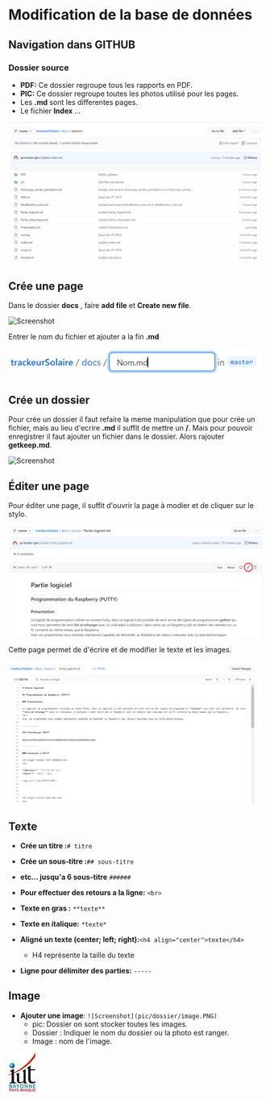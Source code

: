 # Modification de la base de données

## Navigation dans GITHUB

### Dossier source

  * **PDF:** Ce dossier regroupe tous les rapports en PDF.
  * **PIC:** Ce dossier regroupe toutes les photos utilisé pour les pages. 
  * Les **.md** sont les differentes pages.
  * Le fichier **Index** ...

![Screenshot](pic/Modification_tuto/Dossier_source.PNG)


## Crée une page 

Dans le dossier **docs** , faire **add file** et **Create new file**. 

![Screenshot](pic/Modification_tuto/Crée_page.PNG)


Entrer le nom du fichier et ajouter a la fin **.md**

![Screenshot](pic/Modification_tuto/nom_page.PNG)

## Crée un dossier 

Pour crée un dossier il faut refaire la meme manipulation que pour crée un fichier, mais au lieu d'ecrire **.md** il suffit de mettre un **/**. 
Mais pour pouvoir enregistrer il faut ajouter un fichier dans le dossier. 
Alors rajouter **getkeep.md**.

![Screenshot](pic/Modification_tuto/crée_dossier.PNG)


## Éditer une page

Pour éditer une page, il suffit d'ouvrir la page à modier et de cliquer sur le stylo.


![Screenshot](pic/Modification_tuto/editer_page.PNG)

Cette page permet de d'écrire et de modifier le texte et les images.

![Screenshot](pic/Modification_tuto/Page.PNG)


## Texte

* **Crée un titre :**``# titre``
* **Crée un sous-titre :**``## sous-titre``
* **etc... jusqu'a 6 sous-titre** ``######``
 

* **Pour effectuer des retours a la ligne:**  ``<br>``


* **Texte en gras :** ``**texte**``

* **Texte en italique:** ``*texte*``

* **Aligné un texte (center; left; right):**``<h4 align="center">texte</h4>``
  * H4 représente la taille du texte
 
 
* **Ligne pour délimiter des parties:** ``-----``


## Image

* **Ajouter une image**: ``![Screenshot](pic/dossier/image.PNG)``
   * pic: Dossier on sont stocker toutes les images.
   * Dossier : Indiquer le nom du dossier ou la photo est ranger. 
   * Image : nom de l'image.

![Screenshot](pic/logo_iut.png)
 
